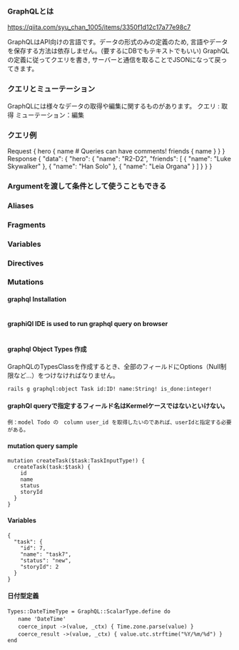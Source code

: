 ### GraphQLとは
https://qiita.com/syu_chan_1005/items/3350f1d12c17a77e98c7

GraphQLはAPI向けの言語です。データの形式のみの定義のため, 言語やデータを保存する方法は依存しません。(要するにDBでもテキストでもいい)
GraphQLの定義に従ってクエリを書き, サーバーと通信を取ることでJSONになって戻ってきます。
### クエリとミューテーション
GraphQLには様々なデータの取得や編集に関するものがあります。
 クエリ : 取得
 ミューテーション：編集
### クエリ例
 Request
 {
  hero {
    name
    # Queries can have comments!
    friends {
      name
    }
  }
}
Response
{
  "data": {
    "hero": {
      "name": "R2-D2",
      "friends": [
        { "name": "Luke Skywalker" },
        { "name": "Han Solo" },
        { "name": "Leia Organa" }
      ]
    }
  }
}
### Argumentを渡して条件として使うこともできる
### Aliases
### Fragments
### Variables
### Directives
### Mutations

#### graphql Installation
```

```
#### graphiQl IDE is used to run graphql query on browser
```

```

#### graphql Object Types 作成
GraphQLのTypesClassを作成するとき、全部のフィールドにOptions（Null制限など...）をつけなければなりません。
```
rails g graphql:object Task id:ID! name:String! is_done:integer!
```

#### graphQl queryで指定するフィールド名はKermelケースではないといけない。
```
例：model Todo の　column user_id を取得したいのであれば、userIdと指定する必要がある。
```

#### mutation query sample
```
mutation createTask($task:TaskInputType!) {
  createTask(task:$task) {
    id
    name
    status
    storyId
  }
}
```
#### Variables
```
{
  "task": {
    "id": 7,
    "name": "task7",
    "status": "new",
    "storyId": 2
  }
}
```

#### 日付型定義
```
Types::DateTimeType = GraphQL::ScalarType.define do
　　name 'DateTime'
　　coerce_input ->(value, _ctx) { Time.zone.parse(value) }
　　coerce_result ->(value, _ctx) { value.utc.strftime("%Y/%m/%d") }
end
```
